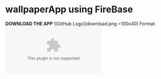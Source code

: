 # wallpaperApp using FireBase
**DOWNLOAD THE APP**
![GitHub Logo](download.png =100x40)
Format: ![](https://github.com/prince214/Wallset-Wallpaper-App/raw/master/wallset.apk)
